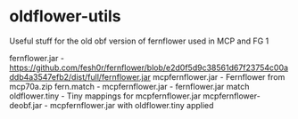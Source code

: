 # oldflower-utils

Useful stuff for the old obf version of fernflower used in MCP and FG 1

fernflower.jar - https://github.com/fesh0r/fernflower/blob/e2d0f5d9c38561d67f23754c00addb4a3547efb2/dist/full/fernflower.jar
mcpfernflower.jar - Fernflower from mcp70a.zip
fern.match - mcpfernflower.jar - fernflower.jar match
oldflower.tiny - Tiny mappings for mcpfernflower.jar
mcpfernflower-deobf.jar - mcpfernflower.jar with oldflower.tiny applied
